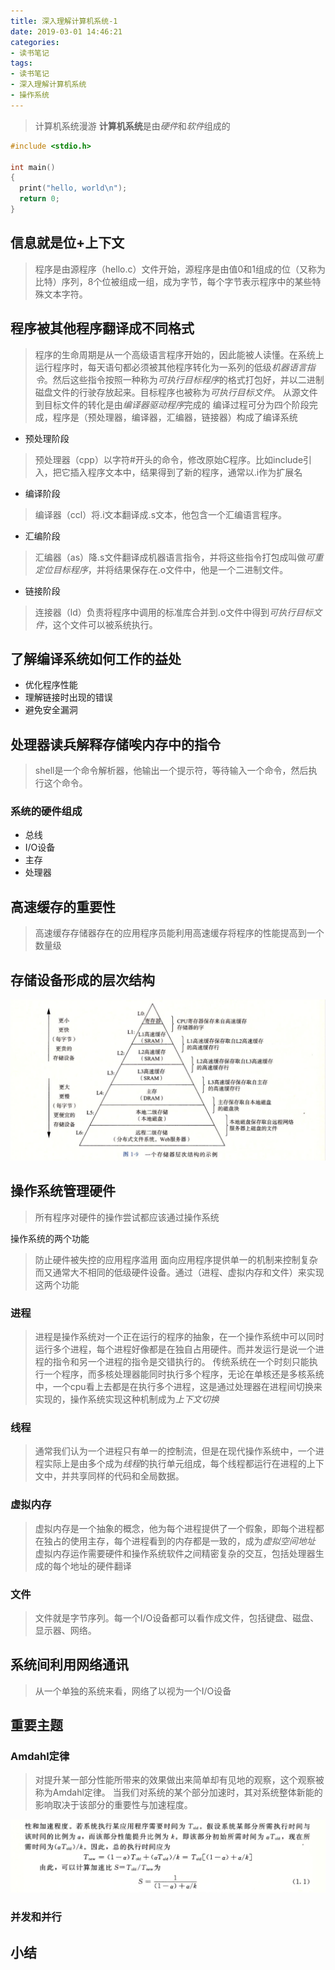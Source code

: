 ```yaml
---
title: 深入理解计算机系统-1
date: 2019-03-01 14:46:21
categories:
- 读书笔记
tags:
- 读书笔记
- 深入理解计算机系统
- 操作系统
---
```


> 计算机系统漫游
> **计算机系统**是由*硬件*和*软件*组成的

```c
#include <stdio.h>

int main()
{
  print("hello, world\n");
  return 0;
}
```

## 信息就是位+上下文

> 程序是由源程序（hello.c）文件开始，源程序是由值0和1组成的位（又称为比特）序列，8个位被组成一组，成为字节，每个字节表示程序中的某些特殊文本字符。

## 程序被其他程序翻译成不同格式

> 程序的生命周期是从一个高级语言程序开始的，因此能被人读懂。在系统上运行程序时，每天语句都必须被其他程序转化为一系列的低级*机器语言指令*。然后这些指令按照一种称为*可执行目标程序*的格式打包好，并以二进制磁盘文件的行驶存放起来。目标程序也被称为*可执行目标文件*。
> 从源文件到目标文件的转化是由*编译器驱动程序*完成的
> 编译过程可分为四个阶段完成，程序是（预处理器，编译器，汇编器，链接器）构成了编译系统

- 预处理阶段
> 预处理器（cpp）以字符#开头的命令，修改原始C程序。比如include引入，把它插入程序文本中，结果得到了新的程序，通常以.i作为扩展名
- 编译阶段
> 编译器（ccl）将.i文本翻译成.s文本，他包含一个汇编语言程序。
- 汇编阶段
> 汇编器（as）降.s文件翻译成机器语言指令，并将这些指令打包成叫做*可重定位目标程序*，并将结果保存在.o文件中，他是一个二进制文件。
- 链接阶段
> 连接器（ld）负责将程序中调用的标准库合并到.o文件中得到*可执行目标文件*，这个文件可以被系统执行。

## 了解编译系统如何工作的益处

- 优化程序性能
- 理解链接时出现的错误
- 避免安全漏洞

## 处理器读兵解释存储唉内存中的指令

> shell是一个命令解析器，他输出一个提示符，等待输入一个命令，然后执行这个命令。

### 系统的硬件组成

- 总线
- I/O设备
- 主存
- 处理器

## 高速缓存的重要性

> 高速缓存存储器存在的应用程序员能利用高速缓存将程序的性能提高到一个数量级

## 存储设备形成的层次结构

![存储器的层次结构](/assets/images/csapp-1-9.png)

## 操作系统管理硬件

> 所有程序对硬件的操作尝试都应该通过操作系统

操作系统的两个功能
> 防止硬件被失控的应用程序滥用
> 面向应用程序提供单一的机制来控制复杂而又通常大不相同的低级硬件设备。通过（进程、虚拟内存和文件）来实现这两个功能

### 进程

> 进程是操作系统对一个正在运行的程序的抽象，在一个操作系统中可以同时运行多个进程，每个进程好像都是在独自占用硬件。而并发运行是说一个进程的指令和另一个进程的指令是交错执行的。
> 传统系统在一个时刻只能执行一个程序，而多核处理器能同时执行多个程序，无论在单核还是多核系统中，一个cpu看上去都是在执行多个进程，这是通过处理器在进程间切换来实现的，操作系统实现这种机制成为*上下文切换*

### 线程

> 通常我们认为一个进程只有单一的控制流，但是在现代操作系统中，一个进程实际上是由多个成为*线程*的执行单元组成，每个线程都运行在进程的上下文中，并共享同样的代码和全局数据。

### 虚拟内存

> 虚拟内存是一个抽象的概念，他为每个进程提供了一个假象，即每个进程都在独占的使用主存，每个进程看到的内存都是一致的，成为*虚拟空间地址*
> 虚拟内存运作需要硬件和操作系统软件之间精密复杂的交互，包括处理器生成的每个地址的硬件翻译

### 文件

> 文件就是字节序列。每一个I/O设备都可以看作成文件，包括键盘、磁盘、显示器、网络。

## 系统间利用网络通讯

> 从一个单独的系统来看，网络了以视为一个I/O设备

## 重要主题

### Amdahl定律

> 对提升某一部分性能所带来的效果做出来简单却有见地的观察，这个观察被称为Amdahl定律。
> 当我们对系统的某个部分加速时，其对系统整体新能的影响取决于该部分的重要性与加速程度。

![Amdahl定律](/assets/images/csapp-1-9-1.png)

### 并发和并行

## 小结










